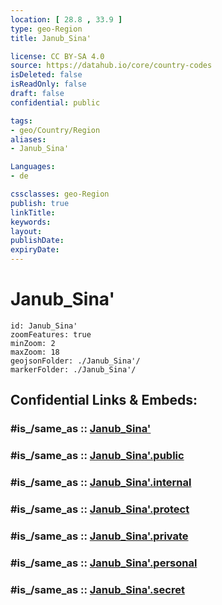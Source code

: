 ```yaml
---
location: [ 28.8 , 33.9 ] 
type: geo-Region
title: Janub_Sina'

license: CC BY-SA 4.0
source: https://datahub.io/core/country-codes
isDeleted: false
isReadOnly: false
draft: false
confidential: public

tags:
- geo/Country/Region
aliases:
- Janub_Sina'

Languages:
- de

cssclasses: geo-Region
publish: true
linkTitle: 
keywords: 
layout: 
publishDate: 
expiryDate: 
---
```


# Janub_Sina'

```leaflet
id: Janub_Sina'
zoomFeatures: true 
minZoom: 2 
maxZoom: 18
geojsonFolder: ./Janub_Sina'/
markerFolder: ./Janub_Sina'/
```


## Confidential Links & Embeds: 

### #is_/same_as :: [Janub_Sina'](/_Standards/Earth/Continent/Africa/Africa~North/Egypt/governorates~Egypt/Janub_Sina'.md) 

### #is_/same_as :: [Janub_Sina'.public](/_public/Earth/Continent/Africa/Africa~North/Egypt/governorates~Egypt/Janub_Sina'.public.md) 

### #is_/same_as :: [Janub_Sina'.internal](/_internal/Earth/Continent/Africa/Africa~North/Egypt/governorates~Egypt/Janub_Sina'.internal.md) 

### #is_/same_as :: [Janub_Sina'.protect](/_protect/Earth/Continent/Africa/Africa~North/Egypt/governorates~Egypt/Janub_Sina'.protect.md) 

### #is_/same_as :: [Janub_Sina'.private](/_private/Earth/Continent/Africa/Africa~North/Egypt/governorates~Egypt/Janub_Sina'.private.md) 

### #is_/same_as :: [Janub_Sina'.personal](/_personal/Earth/Continent/Africa/Africa~North/Egypt/governorates~Egypt/Janub_Sina'.personal.md) 

### #is_/same_as :: [Janub_Sina'.secret](/_secret/Earth/Continent/Africa/Africa~North/Egypt/governorates~Egypt/Janub_Sina'.secret.md)

